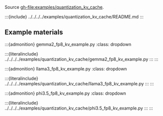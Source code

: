 Source <gh-file:examples/quantization_kv_cache>.

:::{include} ../../../../examples/quantization_kv_cache/README.md
:::

## Example materials

:::{admonition} gemma2_fp8_kv_example.py
:class: dropdown

:::{literalinclude} ../../../../examples/quantization_kv_cache/gemma2_fp8_kv_example.py
:::
:::

:::{admonition} llama3_fp8_kv_example.py
:class: dropdown

:::{literalinclude} ../../../../examples/quantization_kv_cache/llama3_fp8_kv_example.py
:::
:::

:::{admonition} phi3.5_fp8_kv_example.py
:class: dropdown

:::{literalinclude} ../../../../examples/quantization_kv_cache/phi3.5_fp8_kv_example.py
:::
:::

